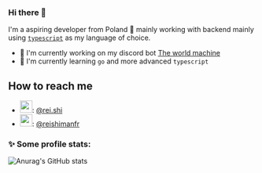 ### Hi there 👋 <img src="https://komarev.com/ghpvc/?username=reishimanfr" alt="" align="center" />

I'm a aspiring developer from Poland 🌟 mainly working with backend mainly using [`typescript`]() as my language of choice.

- 🔭 I'm currently working on my discord bot [The world machine](https://github.com/Reishimanfr/TWM-bot)
- 🌱 I'm currently learning `go` and more advanced `typescript`

## How to reach me
- <img src="https://github.com/SapphDevelopment/discord-icons/blob/main/Discord%20Branding/Clyde/icon_clyde_blurple_RGB.png?raw=true" alt="" width=25 heigth=25>: [@rei.shi](https://discord.com/users/844684172421496882)
- <img src="" alt="" width=25 height=25>: [@reishimanfr](https://twitter.com/reishimanfr)

### ✨ Some profile stats:
![Anurag's GitHub stats](https://github-readme-stats.vercel.app/api?username=reishimanfr&show_icons=true&theme=radical)
<!--
**Reishimanfr/Reishimanfr** is a ✨ _special_ ✨ repository because its `README.md` (this file) appears on your GitHub profile.

Here are some ideas to get you started:

- 🔭 I’m currently working on ...
- 🌱 I’m currently learning ...
- 👯 I’m looking to collaborate on ...
- 🤔 I’m looking for help with ...
- 💬 Ask me about ...
- 📫 How to reach me: ...
- 😄 Pronouns: ...
- ⚡ Fun fact: ...
-->
